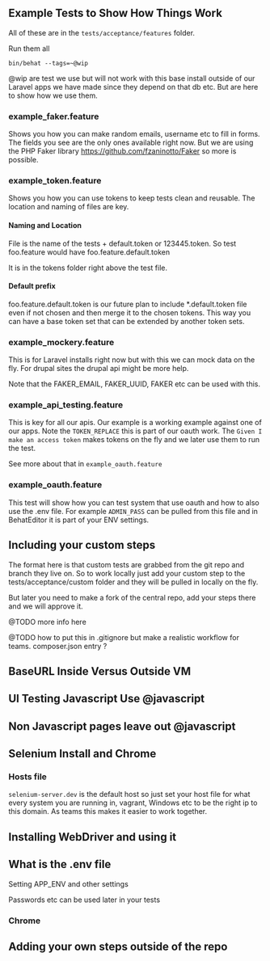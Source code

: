 ## Example Tests to Show How Things Work

All of these are in the `tests/acceptance/features` folder.

Run them all

~~~
bin/behat --tags=~@wip
~~~

@wip are test we use but will not work with this base install outside of our Laravel apps we have made
since they depend on that db etc. But are here to show how we use them.


### example_faker.feature

Shows you how you can make random emails, username etc to fill in forms.
The fields you see are the only ones available right now. But we are using the PHP Faker
library https://github.com/fzaninotto/Faker so more is possible.

### example_token.feature

Shows you how you can use tokens to keep tests clean and reusable. The location and naming of files are key.

#### Naming and Location
File is the name of the tests + default.token or 123445.token. So test foo.feature would have foo.feature.default.token

It is in the tokens folder right above the test file.

#### Default prefix
foo.feature.default.token is our future plan to include *.default.token file even if not chosen and then merge it to the chosen tokens. This way you can have a base token set that can be extended by another token sets.

### example_mockery.feature

This is for Laravel installs right now but with this we can mock data on the fly. For
drupal sites the drupal api might be more help.

Note that the FAKER_EMAIL, FAKER_UUID, FAKER etc can be used with this.

### example_api_testing.feature

This is key for all our apis. Our example is a working example against one of our apps.
Note the `TOKEN_REPLACE` this is part of our oauth work. The `Given I make an access token`
makes tokens on the fly and we later use them to run the test.

See more about that in `example_oauth.feature`

### example_oauth.feature

This test will show how you can test system that use oauth and how to also use the .env file.
For example `ADMIN_PASS` can be pulled from this file and in BehatEditor it is part of your ENV settings.

## Including your custom steps

The format here is that custom tests are grabbed from the git repo and branch they live on. So to work
locally just add your custom step to the tests/acceptance/custom folder and they will be pulled in locally on the fly.

But later you need to make a fork of the central repo, add your steps there and we will approve it.

@TODO more info here

@TODO how to put this in .gitignore but make a realistic workflow for teams.
  composer.json entry ?




## BaseURL Inside Versus Outside VM

## UI Testing Javascript Use @javascript

## Non Javascript pages leave out @javascript 

## Selenium Install and Chrome

### Hosts file

`selenium-server.dev` is the default host so just set your host file for what every system
 you are running in, vagrant, Windows etc to be the right ip to this domain.
 As teams this makes it easier to work together.

## Installing WebDriver and using it

## What is the .env file

Setting APP_ENV and other settings

Passwords etc can be used later in your tests


### Chrome

## Adding your own steps outside of the repo
